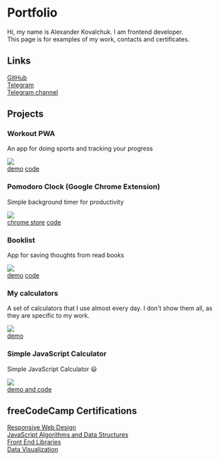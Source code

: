 # Portfolio

Hi, my name is Alexander Kovalchuk. I am frontend developer.  
This page is for examples of my work, contacts and certificates.

## Links

[GitHub](https://github.com/kopchikovich)  
[Telegram](https://t.me/kopchikovich)  
[Telegram channel](https://t.me/befrontender)

## Projects

### Workout PWA
An app for doing sports and tracking your progress

![](https://kopchikovich.github.io/img/workout.jpg)  
[demo](https://my-awesome-workout-diary.web.app/) [code](https://github.com/kopchikovich/workout)

### Pomodoro Clock (Google Chrome Extension)
Simple background timer for productivity

![](https://kopchikovich.github.io/img/pomodoro.jpg)  
[chrome store](https://chrome.google.com/webstore/detail/pomodoro-clock/pfbgmmjloigajfgnfmgmdbafaedpmlml) [code](https://github.com/kopchikovich/pomodoro-chrome-extension)

### Booklist
App for saving thoughts from read books

![](https://kopchikovich.github.io/img/booklist.jpg)  
[demo](https://kopchikovich.github.io/booklist/) [code](https://github.com/kopchikovich/booklist)

### My calculators
A set of calculators that I use almost every day. I don't show them all, as they are specific to my work.

![](https://kopchikovich.github.io/img/calcs.jpg)  
[demo](https://kopchikovich.github.io/calc-maker/)

### Simple JavaScript Calculator
Simple JavaScript Calculator 😃

![](https://kopchikovich.github.io/img/calc.jpg)  
[demo and code](https://codepen.io/kopchikovich/full/RwNOYKX)

## freeCodeCamp Certifications
[Responsive Web Design](https://www.freecodecamp.org/certification/kopchikovich/responsive-web-design)  
[JavaScript Algorithms and Data Structures](https://www.freecodecamp.org/certification/kopchikovich/javascript-algorithms-and-data-structures)  
[Front End Libraries](https://www.freecodecamp.org/certification/kopchikovich/front-end-libraries)  
[Data Visualization](https://www.freecodecamp.org/certification/kopchikovich/data-visualization)
